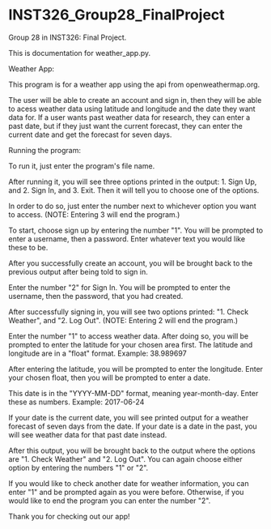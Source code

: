 # INST326_Group28_FinalProject
Group 28 in INST326: Final Project.


This is documentation for weather_app.py.


Weather App:

This program is for a weather app using the api from openweathermap.org.

The user will be able to create an account and sign in, then they will be able to acess weather data using latitude and longitude and the date they want data for.
If a user wants past weather data for research, they can enter a past date, but if they just want the current forecast, they can enter the current date and get the forecast for seven days.


Running the program:

To run it, just enter the program's file name.

After running it, you will see three options printed in the output: 1. Sign Up, and 2. Sign In, and 3. Exit. Then it will tell you to choose one of the options.

In order to do so, just enter the number next to whichever option you want to access. (NOTE: Entering 3 will end the program.)

To start, choose sign up by entering the number "1". You will be prompted to enter a username, then a password. Enter whatever text you would like these to be.

After you successfully create an account, you will be brought back to the previous output after being told to sign in.

Enter the number "2" for Sign In. You will be prompted to enter the username, then the password, that you had created.

After successfully signing in, you will see two options printed: "1. Check Weather", and "2. Log Out". (NOTE: Entering 2 will end the program.)

Enter the number "1" to access weather data.
After doing so, you will be prompted to enter the latitude for your chosen area first. The latitude and longitude are in a "float" format.
Example: 38.989697

After entering the latitude, you will be prompted to enter the longitude. Enter your chosen float, then you will be prompted to enter a date.

This date is in the "YYYY-MM-DD" format, meaning year-month-day. Enter these as numbers. Example: 2017-06-24

If your date is the current date, you will see printed output for a weather forecast of seven days from the date.
If your date is a date in the past, you will see weather data for that past date instead.

After this output, you will be brought back to the output where the options are "1. Check Weather" and "2. Log Out". You can again choose either option by entering the numbers "1" or "2".

If you would like to check another date for weather information, you can enter "1" and be prompted again as you were before. Otherwise, if you would like to end the program you can enter the number "2".

Thank you for checking out our app!


